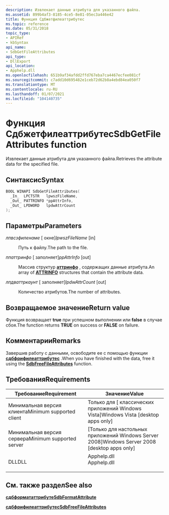 ```yaml
---
description: Извлекает данные атрибута для указанного файла.
ms.assetid: 899b4af3-8185-4ce5-8e81-05ec3a446e42
title: Функция Сдбжетфилеаттрибутес
ms.topic: reference
ms.date: 05/31/2018
topic_type:
- APIRef
- kbSyntax
api_name:
- SdbGetFileAttributes
api_type:
- DllExport
api_location:
- Apphelp.dll
ms.openlocfilehash: 651b9af34afdd2ffd767eba7ca4467ecfee081cf
ms.sourcegitcommit: c7add10d695482e1ceb72d62b8a4ebd84ea050f7
ms.translationtype: MT
ms.contentlocale: ru-RU
ms.lasthandoff: 01/07/2021
ms.locfileid: "104140735"
---
```

# <a name="sdbgetfileattributes-function"></a><span data-ttu-id="80631-103">Функция Сдбжетфилеаттрибутес</span><span class="sxs-lookup"><span data-stu-id="80631-103">SdbGetFileAttributes function</span></span>

<span data-ttu-id="80631-104">Извлекает данные атрибута для указанного файла.</span><span class="sxs-lookup"><span data-stu-id="80631-104">Retrieves the attribute data for the specified file.</span></span>

## <a name="syntax"></a><span data-ttu-id="80631-105">Синтаксис</span><span class="sxs-lookup"><span data-stu-id="80631-105">Syntax</span></span>


```C++
BOOL WINAPI SdbGetFileAttributes(
  _In_  LPCTSTR   lpwszFileName,
  _Out_ PATTRINFO *ppAttrInfo,
  _Out_ LPDWORD   lpdwAttrCount
);
```



## <a name="parameters"></a><span data-ttu-id="80631-106">Параметры</span><span class="sxs-lookup"><span data-stu-id="80631-106">Parameters</span></span>

<dl> <dt>

<span data-ttu-id="80631-107">*лпвсзфиленаме* \[ окне\]</span><span class="sxs-lookup"><span data-stu-id="80631-107">*lpwszFileName* \[in\]</span></span>
</dt> <dd>

<span data-ttu-id="80631-108">Путь к файлу.</span><span class="sxs-lookup"><span data-stu-id="80631-108">The path to the file.</span></span>

</dd> <dt>

<span data-ttu-id="80631-109">*ппаттринфо* \[ заполняет\]</span><span class="sxs-lookup"><span data-stu-id="80631-109">*ppAttrInfo* \[out\]</span></span>
</dt> <dd>

<span data-ttu-id="80631-110">Массив структур [**аттринфо**](attrinfo.md) , содержащих данные атрибута.</span><span class="sxs-lookup"><span data-stu-id="80631-110">An array of [**ATTRINFO**](attrinfo.md) structures that contain the attribute data.</span></span>

</dd> <dt>

<span data-ttu-id="80631-111">*лпдваттркаунт* \[ заполняет\]</span><span class="sxs-lookup"><span data-stu-id="80631-111">*lpdwAttrCount* \[out\]</span></span>
</dt> <dd>

<span data-ttu-id="80631-112">Количество атрибутов.</span><span class="sxs-lookup"><span data-stu-id="80631-112">The number of attributes.</span></span>

</dd> </dl>

## <a name="return-value"></a><span data-ttu-id="80631-113">Возвращаемое значение</span><span class="sxs-lookup"><span data-stu-id="80631-113">Return value</span></span>

<span data-ttu-id="80631-114">Функция возвращает **true** при успешном выполнении или **false** в случае сбоя.</span><span class="sxs-lookup"><span data-stu-id="80631-114">The function returns **TRUE** on success or **FALSE** on failure.</span></span>

## <a name="remarks"></a><span data-ttu-id="80631-115">Комментарии</span><span class="sxs-lookup"><span data-stu-id="80631-115">Remarks</span></span>

<span data-ttu-id="80631-116">Завершив работу с данными, освободите ее с помощью функции [**сдбфрифилеаттрибутес**](sdbfreefileattributes.md) .</span><span class="sxs-lookup"><span data-stu-id="80631-116">When you have finished with the data, free it using the [**SdbFreeFileAttributes**](sdbfreefileattributes.md) function.</span></span>

## <a name="requirements"></a><span data-ttu-id="80631-117">Требования</span><span class="sxs-lookup"><span data-stu-id="80631-117">Requirements</span></span>



| <span data-ttu-id="80631-118">Требование</span><span class="sxs-lookup"><span data-stu-id="80631-118">Requirement</span></span> | <span data-ttu-id="80631-119">Значение</span><span class="sxs-lookup"><span data-stu-id="80631-119">Value</span></span> |
|-------------------------------------|----------------------------------------------------------------------------------------|
| <span data-ttu-id="80631-120">Минимальная версия клиента</span><span class="sxs-lookup"><span data-stu-id="80631-120">Minimum supported client</span></span><br/> | <span data-ttu-id="80631-121">Только для \[ классических приложений Windows Vista\]</span><span class="sxs-lookup"><span data-stu-id="80631-121">Windows Vista \[desktop apps only\]</span></span><br/>                                         |
| <span data-ttu-id="80631-122">Минимальная версия сервера</span><span class="sxs-lookup"><span data-stu-id="80631-122">Minimum supported server</span></span><br/> | <span data-ttu-id="80631-123">\[Только для настольных приложений Windows Server 2008\]</span><span class="sxs-lookup"><span data-stu-id="80631-123">Windows Server 2008 \[desktop apps only\]</span></span><br/>                                   |
| <span data-ttu-id="80631-124">DLL</span><span class="sxs-lookup"><span data-stu-id="80631-124">DLL</span></span><br/>                      | <dl> <span data-ttu-id="80631-125"><dt>Apphelp.dll</dt></span><span class="sxs-lookup"><span data-stu-id="80631-125"><dt>Apphelp.dll</dt></span></span> </dl> |



## <a name="see-also"></a><span data-ttu-id="80631-126">См. также раздел</span><span class="sxs-lookup"><span data-stu-id="80631-126">See also</span></span>

<dl> <dt>

[<span data-ttu-id="80631-127">**сдбформататтрибуте**</span><span class="sxs-lookup"><span data-stu-id="80631-127">**SdbFormatAttribute**</span></span>](sdbformatattribute.md)
</dt> <dt>

[<span data-ttu-id="80631-128">**сдбфрифилеаттрибутес**</span><span class="sxs-lookup"><span data-stu-id="80631-128">**SdbFreeFileAttributes**</span></span>](sdbfreefileattributes.md)
</dt> </dl>

 

 




